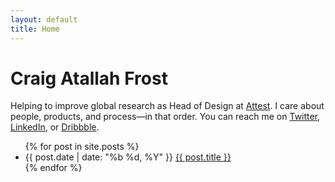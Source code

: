 ```yaml
---
layout: default
title: Home
---
```

<h1 class="home-heading">Craig Atallah Frost</h1>
<p>Helping to improve global research as Head of Design at <a href="https://www.askattest.com/">Attest</a>. I care about people, products, and process—in that order. You can reach me on <a href="https://twitter.com/_ctfd_uk">Twitter</a>, <a href="https://www.linkedin.com/in/craigtfrost/">LinkedIn</a>, or <a href="https://dribbble.com/_ctf">Dribbble</a>.</p>

<ul class="post-list">
{% for post in site.posts %}
    <li class="grid">
        <span class="grid__col grid__col--4-of-12">{{ post.date | date: "%b %d, %Y" }}</span>
        <a href="{{ post.url }}" class="grid__col grid__col--8-of-12">{{ post.title }}</a>
    </li>
{% endfor %}
</ul>